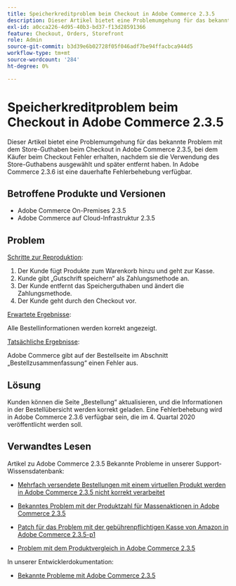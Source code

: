 ```yaml
---
title: Speicherkreditproblem beim Checkout in Adobe Commerce 2.3.5
description: Dieser Artikel bietet eine Problemumgehung für das bekannte Problem mit dem Store-Guthaben beim Checkout in Adobe Commerce 2.3.5, bei dem Käufer beim Checkout Fehler erhalten, nachdem sie die Verwendung des Store-Guthabens ausgewählt und später entfernt haben. In Adobe Commerce 2.3.6 ist eine dauerhafte Fehlerbehebung verfügbar.
exl-id: a0cca226-4d95-40b3-bd37-f13d28591366
feature: Checkout, Orders, Storefront
role: Admin
source-git-commit: b3d39e6b02728f05f046adf7be94ffacbca944d5
workflow-type: tm+mt
source-wordcount: '284'
ht-degree: 0%

---
```


# Speicherkreditproblem beim Checkout in Adobe Commerce 2.3.5

Dieser Artikel bietet eine Problemumgehung für das bekannte Problem mit dem Store-Guthaben beim Checkout in Adobe Commerce 2.3.5, bei dem Käufer beim Checkout Fehler erhalten, nachdem sie die Verwendung des Store-Guthabens ausgewählt und später entfernt haben. In Adobe Commerce 2.3.6 ist eine dauerhafte Fehlerbehebung verfügbar.

## Betroffene Produkte und Versionen

* Adobe Commerce On-Premises 2.3.5
* Adobe Commerce auf Cloud-Infrastruktur 2.3.5

## Problem

<u>Schritte zur Reproduktion</u>:

1. Der Kunde fügt Produkte zum Warenkorb hinzu und geht zur Kasse.
1. Kunde gibt „Gutschrift speichern“ als Zahlungsmethode an.
1. Der Kunde entfernt das Speicherguthaben und ändert die Zahlungsmethode.
1. Der Kunde geht durch den Checkout vor.

<u>Erwartete Ergebnisse</u>:

Alle Bestellinformationen werden korrekt angezeigt.

<u>Tatsächliche Ergebnisse</u>:

Adobe Commerce gibt auf der Bestellseite im Abschnitt „Bestellzusammenfassung“ einen Fehler aus.

## Lösung

Kunden können die Seite „Bestellung“ aktualisieren, und die Informationen in der Bestellübersicht werden korrekt geladen. Eine Fehlerbehebung wird in Adobe Commerce 2.3.6 verfügbar sein, die im 4. Quartal 2020 veröffentlicht werden soll.

## Verwandtes Lesen

Artikel zu Adobe Commerce 2.3.5 Bekannte Probleme in unserer Support-Wissensdatenbank:

* [Mehrfach versendete Bestellungen mit einem virtuellen Produkt werden in Adobe Commerce 2.3.5 nicht korrekt verarbeitet](/help/troubleshooting/miscellaneous/magento-2-3-5-known-issue-virtual-product-multi-ship-orders.md)

* [Bekanntes Problem mit der Produktzahl für Massenaktionen in Adobe Commerce 2.3.5](/help/troubleshooting/miscellaneous/bulk-action-product-count-known-issue-in-magento-2-3-5.md)

* [Patch für das Problem mit der gebührenpflichtigen Kasse von Amazon in Adobe Commerce 2.3.5-p1](/help/troubleshooting/payments/patch-for-amazon-pay-checkout-issue-in-magento-2-3-5-p1.md)

* [Problem mit dem Produktvergleich in Adobe Commerce 2.3.5](/help/troubleshooting/storefront/product-comparison-known-issue-in-magento-2-3-5.md)

In unserer Entwicklerdokumentation:

* [Bekannte Probleme mit Adobe Commerce 2.3.5](https://commerce-docs.github.io/devdocs-archive/2.3/guides/v2.3/release-notes/release-notes-2-3-5-commerce.html#known-issues)
